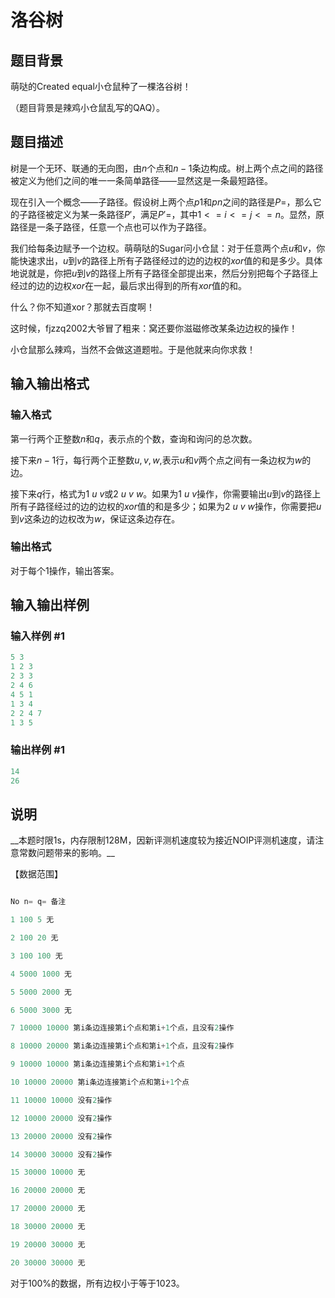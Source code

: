 # 洛谷树

## 题目背景

萌哒的Created equal小仓鼠种了一棵洛谷树！

（题目背景是辣鸡小仓鼠乱写的QAQ）。

## 题目描述

树是一个无环、联通的无向图，由$n$个点和$n-1$条边构成。树上两个点之间的路径被定义为他们之间的唯一一条简单路径——显然这是一条最短路径。

现在引入一个概念——子路径。假设树上两个点$p1$和$pn$之间的路径是$P=$，那么它的子路径被定义为某一条路径$P'$，满足$P'=$，其中$1<=i<=j<=n$。显然，原路径是一条子路径，任意一个点也可以作为子路径。

我们给每条边赋予一个边权。萌萌哒的Sugar问小仓鼠：对于任意两个点$u$和$v$，你能快速求出，$u$到$v$的路径上所有子路径经过的边的边权的$xor$值的和是多少。具体地说就是，你把$u$到$v$的路径上所有子路径全部提出来，然后分别把每个子路径上经过的边的边权$xor$在一起，最后求出得到的所有$xor$值的和。

什么？你不知道xor？那就去百度啊！

这时候，fjzzq2002大爷冒了粗来：窝还要你滋磁修改某条边边权的操作！

小仓鼠那么辣鸡，当然不会做这道题啦。于是他就来向你求救！

## 输入输出格式

### 输入格式

第一行两个正整数$n$和$q$，表示点的个数，查询和询问的总次数。

接下来$n-1$行，每行两个正整数$u,v,w$,表示$u$和$v$两个点之间有一条边权为$w$的边。

接下来$q$行，格式为$1$ $u$ $v$或$2$ $u$ $v$ $w$。如果为$1$ $u$ $v$操作，你需要输出$u$到$v$的路径上所有子路径经过的边的边权的$xor$值的和是多少；如果为$2$ $u$ $v$ $w$操作，你需要把$u$到$v$这条边的边权改为$w$，保证这条边存在。

### 输出格式

对于每个1操作，输出答案。

## 输入输出样例

### 输入样例 #1

```cpp
5 3
1 2 3
2 3 3
2 4 6
4 5 1
1 3 4
2 2 4 7
1 3 5
```


### 输出样例 #1

```cpp
14
26

```
## 说明

\_\_本题时限1s，内存限制128M，因新评测机速度较为接近NOIP评测机速度，请注意常数问题带来的影响。\_\_

【数据范围】

```cpp

No n= q= 备注

1 100 5 无

2 100 20 无

3 100 100 无

4 5000 1000 无

5 5000 2000 无

6 5000 3000 无

7 10000 10000 第i条边连接第i个点和第i+1个点，且没有2操作

8 10000 20000 第i条边连接第i个点和第i+1个点，且没有2操作

9 10000 10000 第i条边连接第i个点和第i+1个点

10 10000 20000 第i条边连接第i个点和第i+1个点

11 10000 10000 没有2操作

12 10000 20000 没有2操作

13 20000 20000 没有2操作

14 30000 30000 没有2操作

15 30000 10000 无

16 20000 20000 无

17 20000 20000 无

18 30000 20000 无

19 20000 30000 无

20 30000 30000 无

```

对于$100\%$的数据，所有边权小于等于$1023$。

